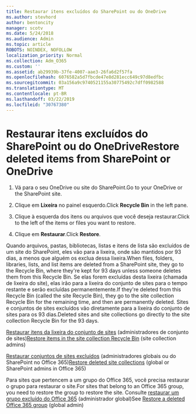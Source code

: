 ```yaml
---
title: Restaurar itens excluídos do SharePoint ou do OneDrive
ms.author: stevhord
author: bentoncity
manager: scotv
ms.date: 5/24/2018
ms.audience: Admin
ms.topic: article
ROBOTS: NOINDEX, NOFOLLOW
localization_priority: Normal
ms.collection: Adm_O365
ms.custom: ''
ms.assetid: ab29939b-37fe-4007-aae3-26fa6d2f57fa
ms.openlocfilehash: 6076582a5d7fbcde47e8d281ecc649c97d8edfbc
ms.sourcegitcommit: 03a156a9c9740521155a30775492c7dff0982588
ms.translationtype: MT
ms.contentlocale: pt-BR
ms.lasthandoff: 03/22/2019
ms.locfileid: "30767380"
---
```

# <a name="restore-deleted-items-from-sharepoint-or-onedrive"></a><span data-ttu-id="64a89-102">Restaurar itens excluídos do SharePoint ou do OneDrive</span><span class="sxs-lookup"><span data-stu-id="64a89-102">Restore deleted items from SharePoint or OneDrive</span></span>

1. <span data-ttu-id="64a89-103">Vá para o seu OneDrive ou site do SharePoint.</span><span class="sxs-lookup"><span data-stu-id="64a89-103">Go to your OneDrive or the SharePoint site.</span></span>
    
2. <span data-ttu-id="64a89-104">Clique em **Lixeira** no painel esquerdo.</span><span class="sxs-lookup"><span data-stu-id="64a89-104">Click **Recycle Bin** in the left pane.</span></span> 
    
3. <span data-ttu-id="64a89-105">Clique à esquerda dos itens ou arquivos que você deseja restaurar.</span><span class="sxs-lookup"><span data-stu-id="64a89-105">Click to the left of the items or files you want to restore.</span></span>
    
4. <span data-ttu-id="64a89-106">Clique em **Restaurar**.</span><span class="sxs-lookup"><span data-stu-id="64a89-106">Click **Restore**.</span></span> 
    
<span data-ttu-id="64a89-107">Quando arquivos, pastas, bibliotecas, listas e itens de lista são excluídos de um site do SharePoint, eles vão para a lixeira, onde são mantidos por 93 dias, a menos que alguém os exclua dessa lixeira.</span><span class="sxs-lookup"><span data-stu-id="64a89-107">When files, folders, libraries, lists, and list items are deleted from a SharePoint site, they go to the Recycle Bin, where they're kept for 93 days unless someone deletes them from this Recycle Bin.</span></span> <span data-ttu-id="64a89-108">Se elas forem excluídas desta lixeira (chamada de lixeira do site), elas irão para a lixeira do conjunto de sites para o tempo restante e serão excluídas permanentemente.</span><span class="sxs-lookup"><span data-stu-id="64a89-108">If they're deleted from this Recycle Bin (called the site Recycle Bin), they go to the site collection Recycle Bin for the remaining time, and then are permanently deleted.</span></span> <span data-ttu-id="64a89-109">Sites e conjuntos de sites excluídos vão diretamente para a lixeira do conjunto de sites para os 93 dias.</span><span class="sxs-lookup"><span data-stu-id="64a89-109">Deleted sites and site collections go directly to the site collection Recycle Bin for the 93 days.</span></span>
  
<span data-ttu-id="64a89-110">[Restaurar itens da lixeira do conjunto de sites](https://go.microsoft.com/fwlink/?linkid=867800) (administradores de conjunto de sites)</span><span class="sxs-lookup"><span data-stu-id="64a89-110">[Restore items in the site collection Recycle Bin](https://go.microsoft.com/fwlink/?linkid=867800) (site collection admins)</span></span> 
  
<span data-ttu-id="64a89-111">[Restaurar conjuntos de sites excluídos](https://go.microsoft.com/fwlink/?linkid=867660) (administradores globais ou do SharePoint no Office 365)</span><span class="sxs-lookup"><span data-stu-id="64a89-111">[Restore deleted site collections](https://go.microsoft.com/fwlink/?linkid=867660) (global or SharePoint admins in Office 365)</span></span> 
  
<span data-ttu-id="64a89-112">Para sites que pertencem a um grupo do Office 365, você precisa restaurar o grupo para restaurar o site.</span><span class="sxs-lookup"><span data-stu-id="64a89-112">For sites that belong to an Office 365 group, you need to restore the group to restore the site.</span></span> <span data-ttu-id="64a89-113">Consulte [restaurar um grupo excluído do Office 365](https://go.microsoft.com/fwlink/?linkid=867802) (administrador global)</span><span class="sxs-lookup"><span data-stu-id="64a89-113">See [Restore a deleted Office 365 group](https://go.microsoft.com/fwlink/?linkid=867802) (global admin)</span></span> 
  

